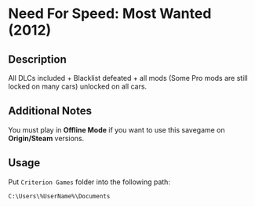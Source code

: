 # Need For Speed: Most Wanted (2012)

## Description

All DLCs included + Blacklist defeated + all mods (Some Pro mods are still locked on many cars) unlocked on all cars.

## Additional Notes

You must play in **Offline Mode** if you want to use this savegame on **Origin/Steam** versions.

## Usage

Put `Criterion Games` folder into the following path:

```
C:\Users\%UserName%\Documents
```